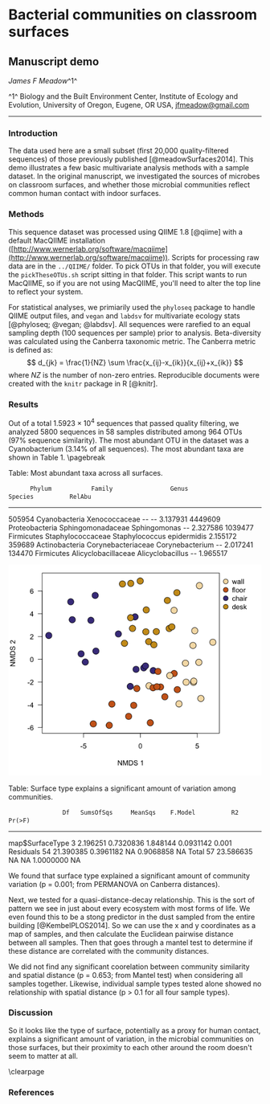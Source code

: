 




# Bacterial communities on classroom surfaces

## Manuscript demo

_James F Meadow_^1^

^1^ Biology and the Built Environment Center, Institute of Ecology and Evolution, University of Oregon, Eugene, OR USA, jfmeadow@gmail.com

-------------------

### Introduction

The data used here are a small subset (first 20,000 quality-filtered sequences) of those previously published [@meadowSurfaces2014]. This demo illustrates a few basic multivariate analysis methods with a sample dataset. In the original manuscript, we investigated the sources of microbes on classroom surfaces, and whether those microbial communities reflect common human contact with indoor surfaces. 

### Methods

This sequence dataset was processed using QIIME 1.8 [@qiime] with a default MacQIIME installation ([http://www.wernerlab.org/software/macqiime](http://www.wernerlab.org/software/macqiime)). Scripts for processing raw data are in the `../QIIME/` folder. To pick OTUs in that folder, you will execute the `pickTheseOTUs.sh` script sitting in that folder. This script wants to run MacQIIME, so if you are not using MacQIIME, you'll need to alter the top line to reflect your system. 

For statistical analyses, we primiarily used the `phyloseq` package to handle QIIME output files, and `vegan` and `labdsv` for multivariate ecology stats [@phyloseq; @vegan; @labdsv]. All sequences were rarefied to an equal sampling depth (100 sequences per sample) prior to analysis. Beta-diversity was calculated using the Canberra taxonomic metric. The Canberra metric is defined as: $$ d_{jk} = \frac{1}{NZ} \sum \frac{x_{ij}-x_{ik}}{x_{ij}+x_{ik}} $$ where _NZ_ is the number of non-zero entries.  Reproducible documents were created with the `knitr` package in R [@knitr].











































### Results

Out of a total $1.5923\times 10^{4}$ sequences that passed quality filtering, we analyzed 5800 sequences in 58 samples distributed among 964 OTUs (97% sequence similarity). The most abundant OTU in the dataset was a Cyanobacterium (3.14% of all sequences). The most abundant taxa are shown in Table 1. \pagebreak


Table: Most abundant taxa across all surfaces.

          Phylum           Family                Genus              Species          RelAbu
--------  ---------------  --------------------  -----------------  ------------  ---------
505954    Cyanobacteria    Xenococcaceae         --                 --             3.137931
4449609   Proteobacteria   Sphingomonadaceae     Sphingomonas       --             2.327586
1039477   Firmicutes       Staphylococcaceae     Staphylococcus     epidermidis    2.155172
359689    Actinobacteria   Corynebacteriaceae    Corynebacterium    --             2.017241
134470    Firmicutes       Alicyclobacillaceae   Alicyclobacillus   --             1.965517

![Samples cluster by the type of surface.](figure/plotNMDS-1.png) 



Table: Surface type explains a significant amount of variation among communities.

                   Df   SumsOfSqs     MeanSqs    F.Model          R2   Pr(>F)
----------------  ---  ----------  ----------  ---------  ----------  -------
map$SurfaceType     3    2.196251   0.7320836   1.848144   0.0931142    0.001
Residuals          54   21.390385   0.3961182         NA   0.9068858       NA
Total              57   23.586635          NA         NA   1.0000000       NA


We found that surface type explained a significant amount of community variation (p = 0.001; from PERMANOVA on Canberra distances). 


Next, we tested for a quasi-distance-decay relationship. This is the sort of pattern we see in just about every ecosystem with most forms of life. We even found this to be a stong predictor in the dust sampled from the entire building [@KembelPLOS2014]. So we can use the x and y coordinates as a map of samples, and then calculate the Euclidean pairwise distance between all samples. Then that goes through a mantel test to determine if these distance are correlated with the community distances. 





We did not find any significant coorelation between community similarity and spatial distance (p = 0.653; from Mantel test) when considering all samples together. Likewise, individual sample types tested alone showed no relationship with spatial distance (p > 0.1 for all four sample types). 


### Discussion

So it looks like the type of surface, potentially as a proxy for human contact, explains a significant amount of variation, in the microbial communities on those surfaces, but their proximity to each other around the room doesn't seem to matter at all. 


\clearpage


### References
